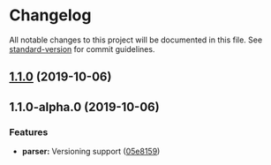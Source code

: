 # Changelog

All notable changes to this project will be documented in this file. See [standard-version](https://github.com/conventional-changelog/standard-version) for commit guidelines.

## [1.1.0](https://github.com/stevenselcuk/node-boilerplate/compare/v1.1.0-alpha.0...v1.1.0) (2019-10-06)

## 1.1.0-alpha.0 (2019-10-06)


### Features

* **parser:** Versioning support ([05e8159](https://github.com/stevenselcuk/node-boilerplate/commit/05e8159))
